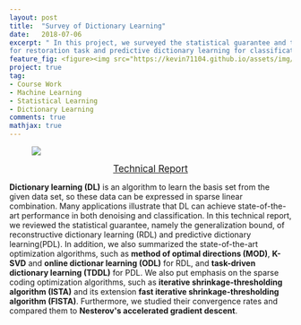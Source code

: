 ```yaml
---
layout: post
title:  "Survey of Dictionary Learning"
date:   2018-07-06
excerpt: " In this project, we surveyed the statistical guarantee and the state-of-the-art optimization algorithms of reconstructive dictionary learning 
for restoration task and predictive dictionary learning for classification/regression task."
feature_fig: <figure><img src="https://kevin71104.github.io/assets/img/Survey_DL/DL.jpg"></figure>
project: true
tag:
- Course Work
- Machine Learning
- Statistical Learning
- Dictionary Learning
comments: true
mathjax: true
---
```

<figure><img src="https://kevin71104.github.io/assets/img/Survey_DL/DL.jpg"></figure>
<center>
	<a href="https://kevin71104.github.io/assets/document/Survey_Dictionary_Learning.pdf" target="_blank" class="btn btn-danger">
		<span style="font-size: 120%;">
		Technical Report
		</span>
	</a>
</center>

**Dictionary learning (DL)** is an algorithm to learn the basis set from the given data set, 
so these data can be expressed in sparse linear combination.
Many applications illustrate that DL can achieve state-of-the-art performance in both denoising and classification.
In this technical report, we reviewed the statistical guarantee, namely the generalization bound, 
of reconstructive dictionary learning (RDL) and predictive dictionary learning(PDL).
In addition, we also summarized the state-of-the-art optimization algorithms, such as 
**method of optimal directions (MOD)**, **K-SVD** and **online dictionar learning (ODL)** for RDL, 
and **task-driven dictionary learning (TDDL)** for PDL.
We also put emphasis on the sparse coding optimization algorithms, such as 
**iterative shrinkage-thresholding algorithm (ISTA)** and its extension **fast iterative shrinkage-thresholding algorithm (FISTA)**.
Furthermore, we studied their convergence rates and compared them to **Nesterov's accelerated gradient descent**.
